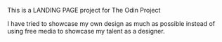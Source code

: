 This is a LANDING PAGE project for The Odin Project

I have tried to showcase my own design as much as possible instead of using free media to showcase my talent as a designer. 